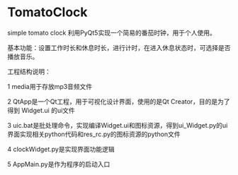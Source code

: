 # TomatoClock
simple tomato clock
利用PyQt5实现一个简易的番茄时钟，用于个人使用。

基本功能：设置工作时长和休息时长，进行计时，在进入休息状态时，可选择是否播放音乐。

工程结构说明：

1 media用于存放mp3音频文件

2 QtApp是一个Qt工程，用于可视化设计界面，使用的是Qt Creator，目的是为了得到 Widget.ui 的ui文件

3 uic.bat是批处理命令，实现编译Widget.ui和图标资源，得到ui_Widget.py的ui界面实现相关python代码和res_rc.py的图标资源的python文件

4 clockWidget.py是实现界面功能逻辑

5 AppMain.py是作为程序的启动入口
